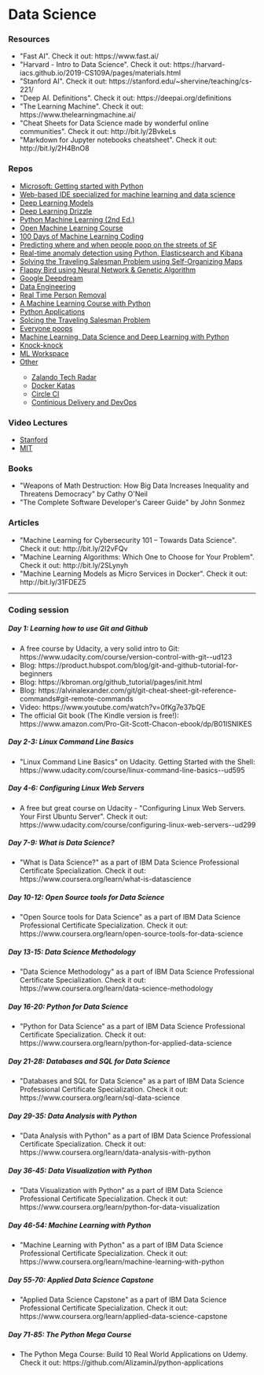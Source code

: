 <h1> Data Science </h1>

<h3>Resources</h3>
<ul>
  <li>"Fast AI". Check it out: https://www.fast.ai/</li>
  <li>"Harvard - Intro to Data Science". Check it out: https://harvard-iacs.github.io/2019-CS109A/pages/materials.html</li>
  <li>"Stanford AI". Check it out: https://stanford.edu/~shervine/teaching/cs-221/</li>
  <li>"Deep AI. Definitions". Check it out: https://deepai.org/definitions  </li>
  <li>"The Learning Machine". Check it out: https://www.thelearningmachine.ai/  </li>
  <li>"Cheat Sheets for Data Science made by wonderful online communities". Check it out: http://bit.ly/2BvkeLs  </li>
  <li>"Markdown for Jupyter notebooks cheatsheet". Check it out: http://bit.ly/2H4BnO8    </li>
</ul>

<h3>Repos </h3>
<ul>
  <li><a href="https://github.com/AlizaminJ/c9-python-getting-started">Microsoft: Getting started with Python</a></li>
  <li><a href="https://github.com/AlizaminJ/ml-workspace">Web-based IDE specialized for machine learning and data science</a></li>
  <li><a href="https://github.com/AlizaminJ/deeplearning-models">Deep Learning Models</a></li>
  <li><a href="https://github.com/AlizaminJ/deep-learning-drizzle">Deep Learning Drizzle</a></li>
  <li><a href="https://github.com/AlizaminJ/python-machine-learning-book-2nd-edition">Python Machine Learning (2nd Ed.)</a></li>
  <li><a href="https://github.com/AlizaminJ/mlcourse.ai">Open Machine Learning Course</a></li>
  <li><a href="https://github.com/AlizaminJ/100-Days-Of-ML-Code">100 Days of Machine Learning Coding</a></li>
  <li><a href="https://github.com/AlizaminJ/everyone-poops">Predicting where and when people poop on the streets of SF</a></li>
  <li><a href="https://github.com/AlizaminJ/datastream.io">Real-time anomaly detection using Python, Elasticsearch and Kibana</a></li>
  <li><a href="https://github.com/AlizaminJ/som-tsp">Solving the Traveling Salesman Problem using Self-Organizing Maps</a></li>
  <li><a href="https://github.com/AlizaminJ/Machine-Learning-Flappy-Bird">Flappy Bird using Neural Network & Genetic Algorithm</a></li>
  <li><a href="https://github.com/AlizaminJ/deepdream">Google Deepdream</a></li>
  <li><a href="https://github.com/AlizaminJ/Data-Engineering">Data Engineering</a></li>
  <li><a href="https://github.com/AlizaminJ/Real-Time-Person-Removal">Real Time Person Removal</a></li>
  <li><a href="https://github.com/AlizaminJ/machine-learning-course">A Machine Learning Course with Python</a></li>
  <li><a href="https://github.com/AlizaminJ/python-applications">Python Applications</a></li>
  <li><a href="https://github.com/AlizaminJ/som-tsp">Solcing the Traveling Salesman Problem</a></li>
  <li><a href="https://github.com/AlizaminJ/everyone-poops">Everyone poops</a></li>
  <li><a href="https://github.com/AlizaminJ/ML-DS-DL-Python">Machine Learning, Data Science and Deep Learning with Python</a></li>
  <li><a href="https://github.com/AlizaminJ/knockknock">Knock-knock</a></li>
  <li><a href="https://github.com/AlizaminJ/ml-workspace">ML Workspace</a></li>
  <li><a href="">Other</a></li>
  <ul> 
    <li><a href="https://github.com/AlizaminJ/tech-radar">Zalando Tech Radar</a></li>
    <li><a href="https://github.com/AlizaminJ/docker-katas">Docker Katas</a></li>
    <li><a href="https://github.com/AlizaminJ/circle-ci-workshop">Circle CI</a></li>
    <li><a href="https://github.com/AlizaminJ/ca-project">Continious Delivery and DevOps</a></li>
  </ul>
</ul>

<h3>Video Lectures </h3>
<ul>
  <li><a href="https://www.youtube.com/user/stanfordonline/playlists">Stanford</a></li>
  <li><a href="https://www.youtube.com/user/MIT/playlists">MIT</a></li>
</ul>

<h3>Books </h3>
<ul>
  <li>"Weapons of Math Destruction: How Big Data Increases Inequality and Threatens Democracy" by Cathy O'Neil  </li>
  <li>"The Complete Software Developer's Career Guide" by John Sonmez  </li>
</ul>
<h3>Articles</h3>
<ul>
  <li>"Machine Learning for Cybersecurity 101 – Towards Data Science". Check it out: http://bit.ly/2I2vFQv  </li>
  <li>"Machine Learning Algorithms: Which One to Choose for Your Problem". Check it out: http://bit.ly/2SLynyh  </li>
  <li>"Machine Learning Models as Micro Services in Docker". Check it out: http://bit.ly/31FDEZ5  </li>
</ul>

<hr>

<h3>Coding session</h3>
<h5> Day 1: Learning how to use Git and Github</h5>
<ul>
<li> A free course by Udacity, a very solid intro to Git: https://www.udacity.com/course/version-control-with-git--ud123 </li> 
<li> Blog: https://product.hubspot.com/blog/git-and-github-tutorial-for-beginners </li>
<li> Blog: https://kbroman.org/github_tutorial/pages/init.html </li>
<li> Blog: https://alvinalexander.com/git/git-cheat-sheet-git-reference-commands#git-remote-commands </li>
<li> Video: https://www.youtube.com/watch?v=0fKg7e37bQE </li>
<li> The official Git book (The Kindle version is free!): https://www.amazon.com/Pro-Git-Scott-Chacon-ebook/dp/B01ISNIKES </li>
</ul>

<h5> Day 2-3: Linux Command Line Basics </h5>
<ul>
<li>"Linux Command Line Basics" on Udacity. Getting Started with the Shell: https://www.udacity.com/course/linux-command-line-basics--ud595</li>
</ul>

<h5> Day 4-6: Configuring Linux Web Servers </h5>
<ul>
<li>
A free but great course on Udacity - "Configuring Linux Web Servers. Your First Ubuntu Server". Check it out: https://www.udacity.com/course/configuring-linux-web-servers--ud299
</li>
</ul>

<h5> Day 7-9: What is Data Science? </h5>
<ul>
<li>
"What is Data Science?" as a part of  IBM Data Science Professional Certificate Specialization. Check it out: https://www.coursera.org/learn/what-is-datascience
</li>
</ul>

<h5> Day 10-12: Open Source tools for Data Science </h5>
<ul>
<li>
"Open Source tools for Data Science" as a part of  IBM Data Science Professional Certificate Specialization. Check it out: https://www.coursera.org/learn/open-source-tools-for-data-science
</li>
</ul>
 
<h5> Day 13-15: Data Science Methodology </h5>
<ul>
<li>
"Data Science Methodology" as a part of  IBM Data Science Professional Certificate Specialization. Check it out: https://www.coursera.org/learn/data-science-methodology
</li>
</ul>

<h5> Day 16-20: Python for Data Science </h5> 
<ul>
<li>
"Python for Data Science" as a part of IBM Data Science Professional Certificate Specialization. Check it out: https://www.coursera.org/learn/python-for-applied-data-science
</li>
</ul>

<h5> Day 21-28: Databases and SQL for Data Science</h5>
<ul>
<li>
"Databases and SQL for Data Science" as a part of IBM Data Science Professional Certificate Specialization. Check it out: https://www.coursera.org/learn/sql-data-science
</li>
</ul>

<h5> Day 29-35: Data Analysis with Python </h5> 
<ul>
<li>
"Data Analysis with Python" as a part of IBM Data Science Professional Certificate Specialization. 
Check it out: https://www.coursera.org/learn/data-analysis-with-python
</li>
</ul>

<h5> Day 36-45: Data Visualization with Python </h5>
<ul>
<li>
"Data Visualization with Python" as a part of IBM Data Science Professional Certificate Specialization. 
Check it out: https://www.coursera.org/learn/python-for-data-visualization
</li>
</ul>

<h5> Day 46-54: Machine Learning with Python </h5>
<ul>
<li>
"Machine Learning with Python" as a part of IBM Data Science Professional Certificate Specialization. 
Check it out: https://www.coursera.org/learn/machine-learning-with-python
</li>
</ul>

<h5> Day 55-70: Applied Data Science Capstone </h5>
<ul>
<li>
"Applied Data Science Capstone" as a part of IBM Data Science Professional Certificate Specialization. 
Check it out: https://www.coursera.org/learn/applied-data-science-capstone
</li>
</ul>

<h5> Day 71-85: The Python Mega Course </h5>
<ul>
<li>
The Python Mega Course: Build 10 Real World Applications on Udemy. Check it out: https://github.com/AlizaminJ/python-applications
</li>
</ul>



